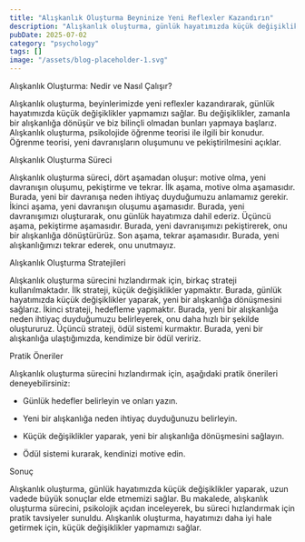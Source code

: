 ```yaml
---
title: "Alışkanlık Oluşturma Beyninize Yeni Reflexler Kazandırın"
description: "Alışkanlık oluşturma, günlük hayatımızda küçük değişiklikler yaparak, uzun vadede büyük sonuçlar elde etmemizi sağlar. Bu makalede, alışkanlık oluşturma sürecini, psikolojik açıdan inceleyecek ve b..."
pubDate: 2025-07-02
category: "psychology"
tags: []
image: "/assets/blog-placeholder-1.svg"
---
```


Alışkanlık Oluşturma: Nedir ve Nasıl Çalışır?

Alışkanlık oluşturma, beyinlerimizde yeni reflexler kazandırarak, günlük hayatımızda küçük değişiklikler yapmamızı sağlar. Bu değişiklikler, zamanla bir alışkanlığa dönüşür ve biz bilinçli olmadan bunları yapmaya başlarız. Alışkanlık oluşturma, psikolojide öğrenme teorisi ile ilgili bir konudur. Öğrenme teorisi, yeni davranışların oluşumunu ve pekiştirilmesini açıklar.

Alışkanlık Oluşturma Süreci

Alışkanlık oluşturma süreci, dört aşamadan oluşur: motive olma, yeni davranışın oluşumu, pekiştirme ve tekrar. İlk aşama, motive olma aşamasıdır. Burada, yeni bir davranışa neden ihtiyaç duyduğumuzu anlamamız gerekir. İkinci aşama, yeni davranışın oluşumu aşamasıdır. Burada, yeni davranışımızı oluşturarak, onu günlük hayatımıza dahil ederiz. Üçüncü aşama, pekiştirme aşamasıdır. Burada, yeni davranışımızı pekiştirerek, onu bir alışkanlığa dönüştürürüz. Son aşama, tekrar aşamasıdır. Burada, yeni alışkanlığımızı tekrar ederek, onu unutmayız.

Alışkanlık Oluşturma Stratejileri

Alışkanlık oluşturma sürecini hızlandırmak için, birkaç strateji kullanılmaktadır. İlk strateji, küçük değişiklikler yapmaktır. Burada, günlük hayatımızda küçük değişiklikler yaparak, yeni bir alışkanlığa dönüşmesini sağlarız. İkinci strateji, hedefleme yapmaktır. Burada, yeni bir alışkanlığa neden ihtiyaç duyduğumuzu belirleyerek, onu daha hızlı bir şekilde oluştururuz. Üçüncü strateji, ödül sistemi kurmaktır. Burada, yeni bir alışkanlığa ulaştığımızda, kendimize bir ödül veririz.

Pratik Öneriler

Alışkanlık oluşturma sürecini hızlandırmak için, aşağıdaki pratik önerileri deneyebilirsiniz:

* Günlük hedefler belirleyin ve onları yazın.

* Yeni bir alışkanlığa neden ihtiyaç duyduğunuzu belirleyin.

* Küçük değişiklikler yaparak, yeni bir alışkanlığa dönüşmesini sağlayın.

* Ödül sistemi kurarak, kendinizi motive edin.

Sonuç

Alışkanlık oluşturma, günlük hayatımızda küçük değişiklikler yaparak, uzun vadede büyük sonuçlar elde etmemizi sağlar. Bu makalede, alışkanlık oluşturma sürecini, psikolojik açıdan inceleyerek, bu süreci hızlandırmak için pratik tavsiyeler sunuldu. Alışkanlık oluşturma, hayatımızı daha iyi hale getirmek için, küçük değişiklikler yapmamızı sağlar.